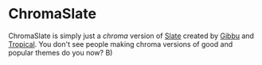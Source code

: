# ChromaSlate
ChromaSlate is simply just a *chroma* version of [Slate](https://github.com/DiscordStyles/Slate/) created by [Gibbu](https://github.com/Gibbu) and [Tropical](https://github.com/Tropix126). You don't see people making chroma versions of good and popular themes do you now? B)
